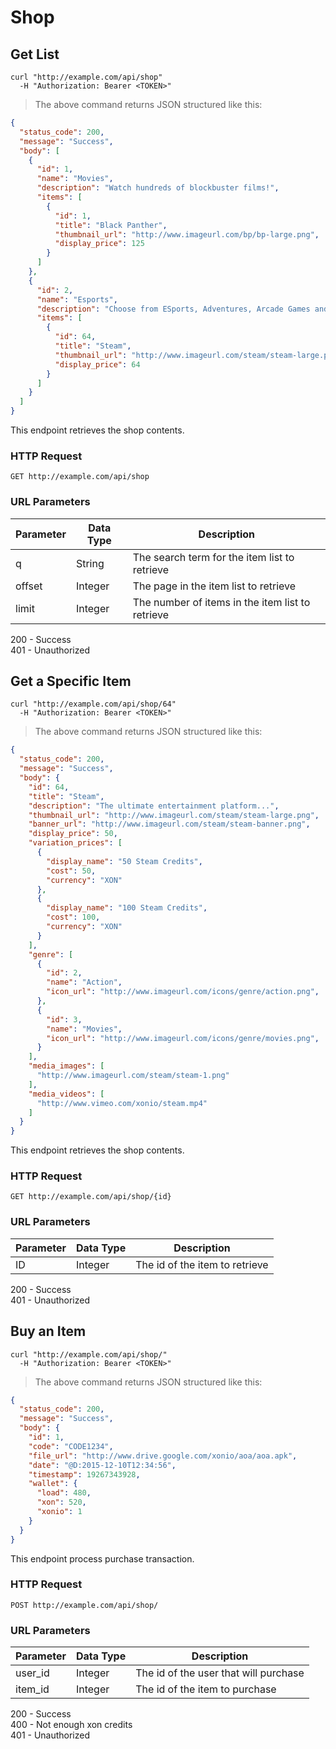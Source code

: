 # Shop

## Get List

```shell
curl "http://example.com/api/shop"
  -H "Authorization: Bearer <TOKEN>"
```

> The above command returns JSON structured like this:

```json
{
  "status_code": 200,
  "message": "Success",
  "body": [
    {
      "id": 1,
      "name": "Movies",
      "description": "Watch hundreds of blockbuster films!",
      "items": [
        {
          "id": 1,
          "title": "Black Panther",
          "thumbnail_url": "http://www.imageurl.com/bp/bp-large.png",
          "display_price": 125
        }
      ]
    },
    {
      "id": 2,
      "name": "Esports",
      "description": "Choose from ESports, Adventures, Arcade Games and More!",
      "items": [
        {
          "id": 64,
          "title": "Steam",
          "thumbnail_url": "http://www.imageurl.com/steam/steam-large.png",
          "display_price": 64
        }
      ]
    }
  ]
}
```

This endpoint retrieves the shop contents.

### HTTP Request

`GET http://example.com/api/shop`

### URL Parameters

Parameter | Data Type | Description
--------- | ----------|--------------
q         | String    | The search term for the item list to retrieve
offset    | Integer   | The page in the item list to retrieve
limit     | Integer   | The number of items in the item list to retrieve

<aside class="success">
200 - Success
</aside>
<aside class="warning">
401 - Unauthorized
</aside>

## Get a Specific Item

```shell
curl "http://example.com/api/shop/64"
  -H "Authorization: Bearer <TOKEN>"
```

> The above command returns JSON structured like this:

```json
{
  "status_code": 200,
  "message": "Success",
  "body": {
    "id": 64,
    "title": "Steam",
    "description": "The ultimate entertainment platform...",
    "thumbnail_url": "http://www.imageurl.com/steam/steam-large.png",
    "banner_url": "http://www.imageurl.com/steam/steam-banner.png",
    "display_price": 50,
    "variation_prices": [
      {
        "display_name": "50 Steam Credits",
        "cost": 50,
        "currency": "XON"
      },
      {
        "display_name": "100 Steam Credits",
        "cost": 100,
        "currency": "XON"
      }
    ],
    "genre": [
      {
        "id": 2,
        "name": "Action",
        "icon_url": "http://www.imageurl.com/icons/genre/action.png",
      },
      {
        "id": 3,
        "name": "Movies",
        "icon_url": "http://www.imageurl.com/icons/genre/movies.png",
      }
    ],
    "media_images": [
      "http://www.imageurl.com/steam/steam-1.png"
    ],
    "media_videos": [
      "http://www.vimeo.com/xonio/steam.mp4"
    ]
  }
}
```

This endpoint retrieves the shop contents.

### HTTP Request

`GET http://example.com/api/shop/{id}`

### URL Parameters

Parameter | Data Type | Description
--------- | ----------|--------------
ID        | Integer   | The id of the item to retrieve

<aside class="success">
200 - Success
</aside>
<aside class="warning">
401 - Unauthorized
</aside>

## Buy an Item

```shell
curl "http://example.com/api/shop/"
  -H "Authorization: Bearer <TOKEN>"
```

> The above command returns JSON structured like this:

```json
{
  "status_code": 200,
  "message": "Success",
  "body": {
    "id": 1,
    "code": "CODE1234",
    "file_url": "http://www.drive.google.com/xonio/aoa/aoa.apk",
    "date": "@D:2015-12-10T12:34:56",
    "timestamp": 19267343928,
    "wallet": {
      "load": 480,
      "xon": 520,
      "xonio": 1
    }
  }
}
```

This endpoint process purchase transaction.

### HTTP Request

`POST http://example.com/api/shop/`

### URL Parameters

Parameter | Data Type | Description
--------- | ----------|--------------
user_id   | Integer   | The id of the user that will purchase
item_id   | Integer   | The id of the item to purchase

<aside class="success">
200 - Success
</aside>
<aside class="warning">
400 - Not enough xon credits
</aside>
<aside class="warning">
401 - Unauthorized
</aside>